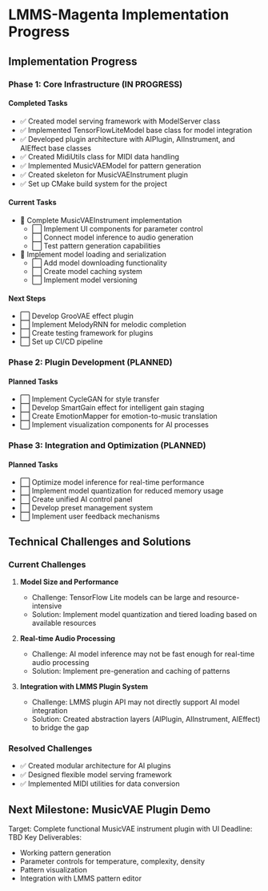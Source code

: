 # LMMS-Magenta Implementation Progress

## Implementation Progress

### Phase 1: Core Infrastructure (IN PROGRESS)

#### Completed Tasks
- ✅ Created model serving framework with ModelServer class
- ✅ Implemented TensorFlowLiteModel base class for model integration
- ✅ Developed plugin architecture with AIPlugin, AIInstrument, and AIEffect base classes
- ✅ Created MidiUtils class for MIDI data handling
- ✅ Implemented MusicVAEModel for pattern generation
- ✅ Created skeleton for MusicVAEInstrument plugin
- ✅ Set up CMake build system for the project

#### Current Tasks
- 🔄 Complete MusicVAEInstrument implementation
  - ⬜ Implement UI components for parameter control
  - ⬜ Connect model inference to audio generation
  - ⬜ Test pattern generation capabilities
- 🔄 Implement model loading and serialization
  - ⬜ Add model downloading functionality
  - ⬜ Create model caching system
  - ⬜ Implement model versioning

#### Next Steps
- ⬜ Develop GrooVAE effect plugin
- ⬜ Implement MelodyRNN for melodic completion
- ⬜ Create testing framework for plugins
- ⬜ Set up CI/CD pipeline

### Phase 2: Plugin Development (PLANNED)

#### Planned Tasks
- ⬜ Implement CycleGAN for style transfer
- ⬜ Develop SmartGain effect for intelligent gain staging
- ⬜ Create EmotionMapper for emotion-to-music translation
- ⬜ Implement visualization components for AI processes

### Phase 3: Integration and Optimization (PLANNED)

#### Planned Tasks
- ⬜ Optimize model inference for real-time performance
- ⬜ Implement model quantization for reduced memory usage
- ⬜ Create unified AI control panel
- ⬜ Develop preset management system
- ⬜ Implement user feedback mechanisms

## Technical Challenges and Solutions

### Current Challenges
1. **Model Size and Performance**
   - Challenge: TensorFlow Lite models can be large and resource-intensive
   - Solution: Implement model quantization and tiered loading based on available resources

2. **Real-time Audio Processing**
   - Challenge: AI model inference may not be fast enough for real-time audio processing
   - Solution: Implement pre-generation and caching of patterns

3. **Integration with LMMS Plugin System**
   - Challenge: LMMS plugin API may not directly support AI model integration
   - Solution: Created abstraction layers (AIPlugin, AIInstrument, AIEffect) to bridge the gap

### Resolved Challenges
- ✅ Created modular architecture for AI plugins
- ✅ Designed flexible model serving framework
- ✅ Implemented MIDI utilities for data conversion

## Next Milestone: MusicVAE Plugin Demo
Target: Complete functional MusicVAE instrument plugin with UI
Deadline: TBD
Key Deliverables:
- Working pattern generation
- Parameter controls for temperature, complexity, density
- Pattern visualization
- Integration with LMMS pattern editor
